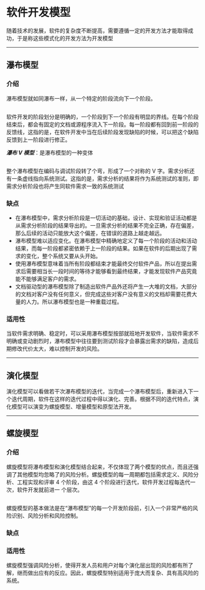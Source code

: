 # 软件开发模型

随着技术的发展，软件的复杂度不断提高，需要遵循一定的开发方法才能取得成功，于是称这些模式化的开发方法为开发模型

---

## 瀑布模型

### 介绍

瀑布模型就如同瀑布一样，从一个特定的阶段流向下一个阶段。

<img :src="$withBase('/img/系统架构设计师/开发方法/瀑布模型.png')"/>

软件开发的阶段划分是明确的，一个阶段到下一个阶段有明显的界线。在每个阶段结束后，都会有固定的文档或源程序流入下一阶段。每一阶段都有回到前一阶段的反馈线，这指的是，在软件开发中当在后续阶段发现缺陷的时候，可以把这个缺陷反馈到上一阶段进行修正。

**_瀑布 V 模型_**：是瀑布模型的一种变体

<img :src="$withBase('/img/系统架构设计师/开发方法/瀑布V模型.png')"/>

整个瀑布模型在编码与调试阶段转了个弯，形成了一个对称的 V 字。需求分析还有一条虚线指向系统测试。这指的是，需求分析的结果将作为系统测试的准则，即需求分析阶段也将产生同软件需求一致的系统测试

### 缺点

- 在瀑布模型中，需求分析阶段是一切活动的基础，设计、实现和验证活动都是从需求分析阶段的结果导出的。一旦需求分析的结果不完全正确，存在偏差，那么后续的活动只能放大这个偏差，在错误的道路上越走越远。
- 瀑布模型难以适应变化。在瀑布模型中精确地定义了每一个阶段的活动和活动结果，而每一阶段都紧密依赖于上一阶段的结果。如果在软件的后期出现了需求的变化，整个系统又要从头开始。
- 使用瀑布模型意味着当所有阶段都结束才能最终交付软件产品，所以在提出需求后需要相当长一段时间的等待才能够看到最终结果，才能发现软件产品究竟能不能够满足客户的需求。
- 文档驱动型的瀑布模型除了制造出软件产品外还将产生一大堆的文档，大部分的文档对客户没有任何意义，但完成这些对客户没有意义的文档却需要花费大量的人力。所以瀑布模型也是一种重载过程。

### 适用性

当软件需求明确、稳定时，可以采用瀑布模型按部就班地开发软件，当软件需求不明确或变动剧烈时，瀑布模型中往往要到测试阶段才会暴露出需求的缺陷，造成后期修改代价太大，难以控制开发的风险。

---

## 演化模型

演化模型可以看做若干次瀑布模型的迭代，当完成一个瀑布模型后，重新进入下一个迭代周期，软件在这样的迭代过程中得以演化、完善。根据不同的迭代特点，演化模型可以演变为螺旋模型、增量模型和原型法开发。

---

## 螺旋模型

### 介绍

螺旋模型将瀑布模型和演化模型结合起来，不仅体现了两个模型的优点，而且还强调了其他模型均忽略了的风险分析。螺旋模型的每一周期都包括需求定义、风险分析、工程实现和评审 4 个阶段，由这 4 个阶段进行迭代，软件开发过程每迭代一次，软件开发就前进一 个层次。

<img :src="$withBase('/img/系统架构设计师/开发方法/螺旋模型.png')"/>

螺旋模型的基本做法是在“瀑布模型”的每一个开发阶段前，引入一个非常严格的风险识别、风险分析和风险控制。

### 缺点

### 适用性

螺旋模型强调风险分析，使得开发人员和用户对每个演化层出现的风险都有所了解，继而做出应有的反应。因此，螺旋模型特别适用于庞大而复杂、具有高风险的系统。
